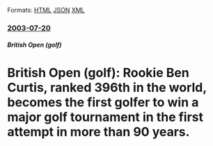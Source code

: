 
Formats: [HTML](/news/2003/07/20/british-open-golf-rookie-ben-curtis-ranked-396th-in-the-world-becomes-the-first-golfer-to-win-a-major-golf-tournament-in-the-first-att.html)  [JSON](/news/2003/07/20/british-open-golf-rookie-ben-curtis-ranked-396th-in-the-world-becomes-the-first-golfer-to-win-a-major-golf-tournament-in-the-first-att.json)  [XML](/news/2003/07/20/british-open-golf-rookie-ben-curtis-ranked-396th-in-the-world-becomes-the-first-golfer-to-win-a-major-golf-tournament-in-the-first-att.xml)  

### [2003-07-20](/news/2003/07/20/index.md)

##### British Open (golf)
#  British Open (golf): Rookie Ben Curtis, ranked 396th in the world, becomes the first golfer to win a major golf tournament in the first attempt in more than 90 years.



